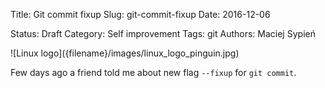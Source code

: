 Title:		Git commit fixup
Slug:			git-commit-fixup
Date:			2016-12-06
<!-- Modified:	2016-12-06 -->
Status:		Draft
Category: Self improvement
Tags:			git
Authors:	Maciej Sypień
<!-- Summary: Sample summary -->

<div class="intro-article-image-sm" markdown="1">
  ![Linux logo]({filename}/images/linux_logo_pinguin.jpg)
</div>

Few days ago a friend told me about new flag `--fixup` for `git commit`.

[github]: https://github.com

